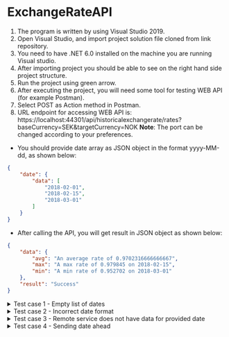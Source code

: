 # ExchangeRateAPI

1)	The program is written by using Visual Studio 2019.
2)	Open Visual Studio, and import project solution file cloned from link repository.
3)	You need to have .NET 6.0 installed on the machine you are running Visual studio.
4)	After importing project you should be able to see on the right hand side project structure.
5)	Run the project using green arrow.
6)	After executing the project, you will need some tool for testing WEB API (for example Postman).
8)	Select POST as Action method in Postman.
9)  URL endpoint for accessing WEB API is: https://localhost:44301/api/historicalexchangerate/rates?baseCurrency=SEK&targetCurrency=NOK
    **Note**: The port can be changed according to your preferences.
    
   - You should provide date array as JSON object in the format yyyy-MM-dd, as shown below:

```json
{
    "date": {
        "data": [
            "2018-02-01",
            "2018-02-15",
            "2018-03-01"
        ]
    }
}
```    
   
   - After calling the API, you will get result in JSON object as shown below:
   
```json
{
    "data": {
        "avg": "An average rate of 0.9702316666666667",
        "max": "A max rate of 0.979845 on 2018-02-15",
        "min": "A min rate of 0.952702 on 2018-03-01"
    },
    "result": "Success"
}
```
<details><summary>Test case 1 - Empty list of dates</summary>
<p>

Providing list of dates is mandatory, in order to get valid result.  Otherwise you will get an error of bad request. 
In the case you provide empty array, for an example:
   
  ```json
{
    "date": {
        "data": []
    }
}
  ```
  You will get custom error message JSON object as result, as shown below:
  ```json
  {
    "Error": [
        "The provided date set should consist of at least one date value."
    ]
}
  ```

</p>
</details>

  
<details><summary>Test case 2 - Incorrect date format</summary>
<p>
   If you provide incorrect date item, as shown below:
  
```json
{
    "date": {
        "data": [
            "2022-CRAYON"
        ]
    }
}
```
  You will get custom error message JSON object as result, as shown below:
  ```json
  {
    "errors": {
        "listDate": [
            "The listDate field is required."
        ],
        "date.data[0]": [
            "Could not convert string to DateTime: 2022-CRAYON. Path 'date.data[0]', line 4, position 25."
        ]
    },
    "type": "https://tools.ietf.org/html/rfc7231#section-6.5.1",
    "title": "One or more validation errors occurred.",
    "status": 400,
    "traceId": "00-d9cc3f0be8566032d0852aba55244abb-b39f48401d170b88-00"
  }
  ```
</p>
</details>

<details><summary>Test case 3 - Remote service does not have data for provided date</summary>
<p>
If the remote service does not have data for any of the dates in the list of dates:
   
```json
{
    "date": {
        "data": [
            "1990-04-01",
            "1990-04-15"
        ]
    }
```   
   
You will receive the following error message:
   
```json
  {
    "Error": [
        "Corrupted data from remote server."
    ]
  }
```
</p>
</details>  

<details><summary>Test case 4 - Sending date ahead</summary>
<p>
 If you are sending date after the current date:
 
```json
  {
    "date": {
        "data": 
        [
            "2023-01-01"
        ]
    }
  }
```
  You will receive the following error message:
 
```json
  {
    "Error": [
        "Cannot fetch data for dates ahead. Date ahead: 2023-01-01"
    ]
 }
```
</p>
</details>  
   
 
